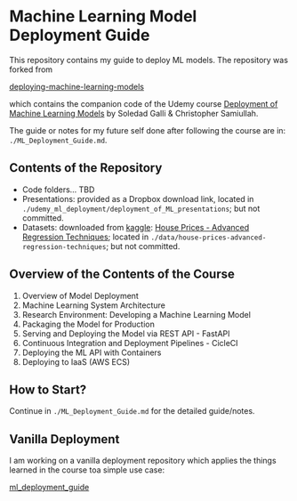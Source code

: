 # Machine Learning Model Deployment Guide

This repository contains my guide to deploy ML models. The repository was forked from 

[deploying-machine-learning-models](https://github.com/trainindata/deploying-machine-learning-models)

which contains the companion code of the Udemy course [Deployment of Machine Learning Models](https://www.udemy.com/course/deployment-of-machine-learning-models) by Soledad Galli & Christopher Samiullah.

The guide or notes for my future self done after following the course are in: `./ML_Deployment_Guide.md`.

## Contents of the Repository

- Code folders... TBD
- Presentations: provided as a Dropbox download link, located in `./udemy_ml_deployment/deployment_of_ML_presentations`; but not committed.
- Datasets: downloaded from [kaggle](www.kaggle.com): [House Prices - Advanced Regression Techniques](https://www.kaggle.com/c/house-prices-advanced-regression-techniques/data); located in `./data/house-prices-advanced-regression-techniques`; but not committed.

## Overview of the Contents of the Course

1. Overview of Model Deployment
2. Machine Learning System Architecture
3. Research Environment: Developing a Machine Learning Model
4. Packaging the Model for Production
5. Serving and Deploying the Model via REST API - FastAPI
6. Continuous Integration and Deployment Pipelines - CicleCI
7. Deploying the ML API with Containers
8. Deploying to IaaS (AWS ECS)

## How to Start?

Continue in `./ML_Deployment_Guide.md` for the detailed guide/notes.

## Vanilla Deployment

I am working on a vanilla deployment repository which applies the things learned in the course toa simple use case:

[ml_deployment_guide](https://github.com/mxagar/ml_deployment_guide)


